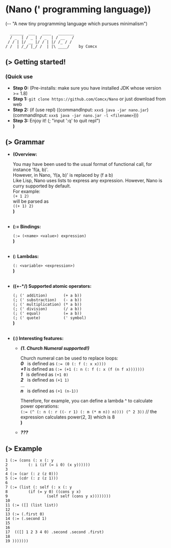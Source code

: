# (Nano (' programming language))
(-- "A new tiny programming language which pursues minimalism")

      ______  ___   ____   _______
      / _  | / _ | / _  | / __   /
     / / | |/ __ |/ / | |/ /_ / /
    / /  | /_/ |_/ /  | |\ ____/    by Comcx

## (> Getting started!
### (Quick use
   - **Step 0:**  (Pre-installs: make sure you have installed JDK whose version >= 1.8)  
   - **Step 1:**  `git clone https://github.com/Comcx/Nano` or just download from web  
   - **Step 2:**  (if (use repl) ((commandInput: `xxx$ java -jar nano.jar`) (commandInput: `xxx$ java -jar nano.jar -l <filename>`)))  
   - **Step 3:**  Enjoy it! (; "input ':q' to quit repl")  
   **)**  

## (> Grammar
  
- **(Overview:**  
  
  You may have been used to the usual format of functional call, for instance 'f(a, b)'.   
  However, in Nano, 'f(a, b)' is replaced by (f a b)  
  Like Lisp, Nano uses lists to express any expression. However, Nano is curry supported by default.  
  For example:    
  `(+ 1 2)`  
  will be parsed as   
  `((+ 1) 2)`  
  **)**<br><br>
  
  
- **(:= Bindings:**  
  
  `(:= (<name> <value>) expression)`  
  **)**<br><br>
  
  
- **(: Lambdas:**  
  
  `(: <variable> <expression>)`  
  **)**<br><br>  
  
  
- **((+-*/) Supported atomic operators:**  
  
  `(; (' addition)       (+ a b))`  
  `(; (' substraction)   (- a b))`  
  `(; (' multiplication) (* a b))`  
  `(; (' division)       (/ a b)) `  
  `(; (' equal)          (= a b))`  
  `(; (' quote)          (' symbol)`  
  **)**<br><br>
  
  
- **(:) Interesting features:**  
  
  - ***(1. Church Numeral supported!)***   
  
    Church numeral can be used to replace loops:  
    ***0*** &nbsp; is defined as `(:= (0 (: f (: x x))))`  
    ***+1*** is defined as `(:= (+1 (: n (: f (: x (f (n f x)))))))`  
    ***1*** &nbsp; is defined as `(+1 0)`  
    ***2*** &nbsp; is defined as `(+1 1)`  
    ...  
    ***n*** &nbsp; is defined as `(+1 (n-1))` 
      
    Therefore, for example, you can define a lambda ^ to calculate power operations:  
    `(:= (^ (: n (: r ((- r 1) (: m (* m n)) n)))) (^ 2 3))` // the expression calculates power(2, 3) which is 8  
  **)**
    
  - ***???***


## (> Example  
  
  ```
  1 (:= (cons (: x (: y
  2         (: i (if (= i 0) (x y))))))
  3         
  4 (:= (car (: z (z 0)))
  5 (:= (cdr (: z (z 1)))
  6 
  7 (:= (list (: self (: x (: y
  8         (if (= y 0) ((cons y x)
  9                 (self self (cons y x))))))))
 10                 
 11 (:= ([] (list list))
 12  
 13 (:= (.first 0)
 14 (:= (.second 1)
 15 
 16 
 17  (([] 1 2 3 4 0) .second .second .first)
 18 
 19 )))))))
```


